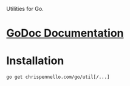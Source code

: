 Utilities for Go.

# [GoDoc Documentation](https://godoc.org/chrispennello.com/go/util)

# Installation
    go get chrispennello.com/go/util[/...]
